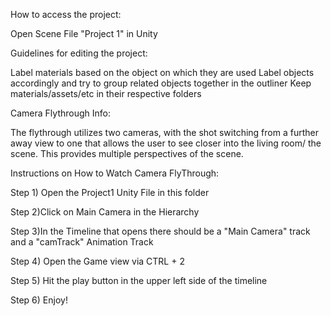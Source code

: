 How to access the project:

Open Scene File "Project 1" in Unity

Guidelines for editing the project:

Label materials based on the object on which they are used
Label objects accordingly and try to group related objects together in the outliner
Keep materials/assets/etc in their respective folders


Camera Flythrough Info:

The flythrough utilizes two cameras, with the shot switching from a further away view to one that 
allows the user to see closer into the living room/ the scene. This provides multiple perspectives of
the scene.

Instructions on How to Watch Camera FlyThrough:

Step 1) Open the Project1 Unity File in this folder

Step 2)Click on Main Camera in the Hierarchy

Step 3)In the Timeline that opens there should be a "Main Camera" track and a "camTrack" Animation Track

Step 4) Open the Game view via CTRL + 2

Step 5) Hit the play button in the upper left side of the timeline

Step 6) Enjoy! 
